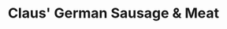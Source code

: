---
title: "Claus' German Sausage & Meat"
url: /indianapolis/claus-german-sausage-and-meat/
shop: butcher
---